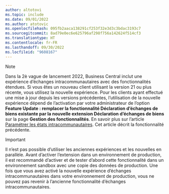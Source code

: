 ```yaml
---
author: altotovi
ms.topic: include
ms.date: 09/01/2022
ms.author: atotovic
ms.openlocfilehash: 095fb2aaca138291cf253f32e3d3c3bdac3193c7
ms.sourcegitcommit: 8ad79e0ec6e625796af298f756a142624f514cf3
ms.translationtype: HT
ms.contentlocale: fr-FR
ms.lasthandoff: 09/30/2022
ms.locfileid: "9608167"
---
```

> [!NOTE]
> Dans la 2è vague de lancement 2022, Business Central inclut une expérience d’échanges intracommunautaires avec des fonctionnalités étendues. Si vous êtes un nouveau client utilisant la version 21 ou plus récente, vous utilisez la nouvelle expérience. Pour les clients ayant effectué une mise à jour depuis les versions précédentes, l’utilisation de la nouvelle expérience dépend de l’activation par votre administrateur de l’option **Feature Update : remplacer la fonctionnalité Déclaration d’échanges de biens existante par la nouvelle extension Déclaration d’échanges de biens** sur la page **Gestion des fonctionnalités**. En savoir plus sur l’article [Paramétrer les états intracommunautaires](../finance-how-setup-report-intrastat.md). Cet article décrit la fonctionnalité précédente.

> [!IMPORTANT]
> Il n’est pas possible d’utiliser les anciennes expériences et les nouvelles en parallèle. Avant d’activer l’extension dans un environnement de production, il est recommandé d’activer et de tester d’abord cette fonctionnalité dans un environnement sandbox avec une copie des données de production. Une fois que vous avez activé la nouvelle expérience d’échanges intracommunautaires dans votre environnement de production, vous ne pouvez pas revenir à l’ancienne fonctionnalité d’échanges intracommunautaires.